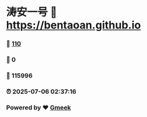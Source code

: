 # 涛安一号 :link: https://bentaoan.github.io 
### :page_facing_up: [110](https://bentaoan.github.io/tag.html) 
### :speech_balloon: 0 
### :hibiscus: 115996 
### :alarm_clock: 2025-07-06 02:37:16 
### Powered by :heart: [Gmeek](https://github.com/Meekdai/Gmeek)

